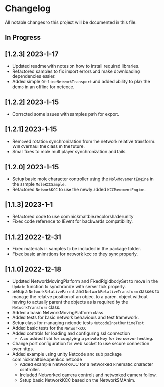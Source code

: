 # Changelog

All notable changes to this project will be documented in this file.

## In Progress

## [1.2.3] 2023-1-17

* Updated readme with notes on how to install required libraries.
* Refactored samples to fix import errors and make downloading dependencies
    easier.
* Added simple `OfflineNetworkTransport` and added ability to play
    the demo in an offline for netcode.

## [1.2.2] 2023-1-15

* Corrected some issues with samples path for export.

## [1.2.1] 2023-1-15

* Removed rotation synchronization from the network relative transform.
    Will overhaul the class in the future.
* Small fixes to mole multiplayer synchronization and tails.

## [1.2.0] 2023-1-15

* Setup basic mole character controller using the `MoleMovementEngine`
    in the sample `MoleKCCSample`.
* Refactored `NetworkKCC` to use the newly added `KCCMovementEngine`.

## [1.1.3] 2023-1-1

* Refactored code to use com.nickmaltbie.recolorshaderunity
* Fixed code reference to IEvent for backwards compatibility.

## [1.1.2] 2022-12-31

* Fixed materials in samples to be included in the package folder.
* Fixed basic animations for network kcc so they sync properly.

## [1.1.0] 2022-12-18

* Updated NetworkMovingPlatform and FixedRigidbodySet to move in the `Update`
    function to synchronize with server tick properly.
* Setup a `NetworkRelativeParent` and `NetworkRelativeTransform` classes
    to manage the relative position of an object to a parent object
    without having to actually parent the objects as is required
    by the `NetworkTransform` class.
* Added a basic NetworkMovingPlatform class.
* Added tests for basic network behaviours and test framework.
* Setup class for managing netcode tests `NetcodeInputRuntimeTest`
* Added basic tests for the `NetworkKCC`
* Added controls for loading and configuring ssl connection
    * Also added field for supplying a private key for the server hosting.
* Change port configuration for web socket to use secure connection over https.
* Added example using unity Netcode and sub package com.nickmaltbie.openkcc.netcode
    * Added example NetworkKCC for a networked kinematic character controller.
    * Included Networked camera controls and networked camera follow.
    * Setup basic NetworkKCC based on the NetworkSMAnim.
